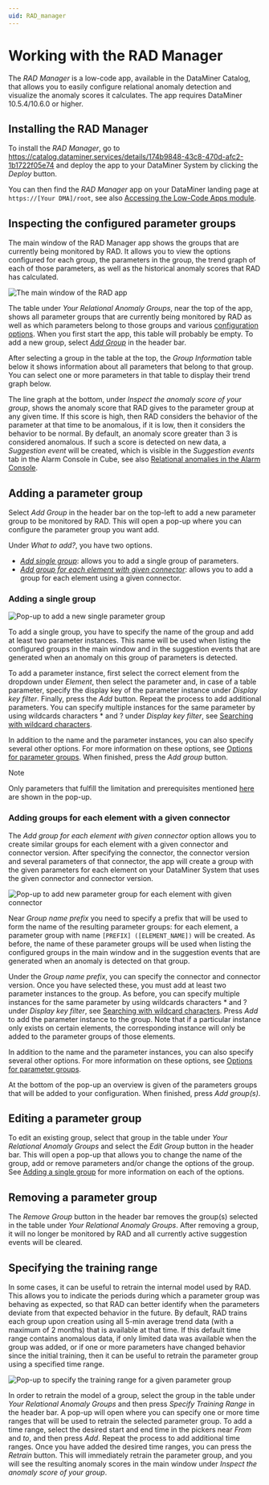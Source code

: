 ```yaml
---
uid: RAD_manager
---
```


# Working with the RAD Manager

The *RAD Manager* is a low-code app, available in the DataMiner Catalog, that allows you to easily configure relational anomaly detection and visualize the anomaly scores it calculates. The app requires DataMiner 10.5.4/10.6.0 or higher.

## Installing the RAD Manager

To install the *RAD Manager*, go to <https://catalog.dataminer.services/details/174b9848-43c8-470d-afc2-1b1722f05e74> and deploy the app to your DataMiner System by clicking the *Deploy* button.

You can then find the *RAD Manager* app on your DataMiner landing page at `https://[Your DMA]/root`, see also [Accessing the Low-Code Apps module](xref:Accessing_custom_apps).

## Inspecting the configured parameter groups

The main window of the RAD Manager app shows the groups that are currently being monitored by RAD. It allows you to view the options configured for each group, the parameters in the group, the trend graph of each of those parameters, as well as the historical anomaly scores that RAD has calculated.

![The main window of the RAD app](~/user-guide/images/RAD_Manager.png)

The table under *Your Relational Anomaly Groups*, near the top of the app, shows all parameter groups that are currently being monitored by RAD as well as which parameters belong to those groups and various [configuration options](xref:Relational_anomaly_detection#options-for-parameter-groups). When you first start the app, this table will probably be empty. To add a new group, select [*Add Group*](#adding-a-parameter-group) in the header bar.

After selecting a group in the table at the top, the *Group Information* table below it shows information about all parameters that belong to that group. You can select one or more parameters in that table to display their trend graph below.

The line graph at the bottom, under *Inspect the anomaly score of your group*, shows the anomaly score that RAD gives to the parameter group at any given time. If this score is high, then RAD considers the behavior of the parameter at that time to be anomalous, if it is low, then it considers the behavior to be normal. By default, an anomaly score greater than 3 is considered anomalous. If such a score is detected on new data, a *Suggestion event* will be created, which is visible in the *Suggestion events* tab in the Alarm Console in Cube, see also [Relational anomalies in the Alarm Console](xref:Relational_anomaly_detection#relational-anomalies-in-the-alarm-console).

## Adding a parameter group

Select *Add Group* in the header bar on the top-left to add a new parameter group to be monitored by RAD. This will open a pop-up where you can configure the parameter group you want add.

Under *What to add?*, you have two options.

- [*Add single group*](#adding-a-single-group): allows you to add a single group of parameters.
- [*Add group for each element with given connector*](#adding-groups-for-each-element-with-a-given-connector): allows you to add a group for each element using a given connector.

### Adding a single group

![Pop-up to add a new single parameter group](~/user-guide/images/RAD_Manager_AddSingleParameterGroup.png)

To add a single group, you have to specify the name of the group and add at least two parameter instances. This name will be used when listing the configured groups in the main window and in the suggestion events that are generated when an anomaly on this group of parameters is detected.

To add a parameter instance, first select the correct element from the dropdown under *Element*, then select the parameter and, in case of a table parameter, specify the display key of the parameter instance under *Display key filter*. Finally, press the *Add* button. Repeat the process to add additional parameters. You can specify multiple instances for the same parameter by using wildcards characters \* and ? under *Display key filter*, see [Searching with wildcard characters](xref:Searching_in_DataMiner_Cube#searching-with-wildcard-characters).

In addition to the name and the parameter instances, you can also specify several other options. For more information on these options, see [Options for parameter groups](xref:Relational_anomaly_detection#options-for-parameter-groups). When finished, press the *Add group* button.

> [!NOTE]
> Only parameters that fulfill the limitation and prerequisites mentioned [here](xref:Relational_anomaly_detection) are shown in the pop-up.

### Adding groups for each element with a given connector

The *Add group for each element with given connector* option allows you to create similar groups for each element with a given connector and connector version. After specifying the connector, the connector version and several parameters of that connector, the app will create a group with the given parameters for each element on your DataMiner System that uses the given connector and connector version.

![Pop-up to add new parameter group for each element with given connector](~/user-guide/images/RAD_Manager_AddParameterGroupPerProtocol.png)

Near *Group name prefix* you need to specify a prefix that will be used to form the name of the resulting parameter groups: for each element, a parameter group with name `[PREFIX] ([ELEMENT_NAME])` will be created. As before, the name of these parameter groups will be used when listing the configured groups in the main window and in the suggestion events that are generated when an anomaly is detected on that group.

Under the *Group name prefix*, you can specify the connector and connector version. Once you have selected these, you must add at least two parameter instances to the group. As before, you can specify multiple instances for the same parameter by using wildcards characters \* and ? under *Display key filter*, see [Searching with wildcard characters](xref:Searching_in_DataMiner_Cube#searching-with-wildcard-characters). Press *Add* to add the parameter instance to the group. Note that if a particular instance only exists on certain elements, the corresponding instance will only be added to the parameter groups of those elements.

In addition to the name and the parameter instances, you can also specify several other options. For more information on these options, see [Options for parameter groups](xref:Relational_anomaly_detection#options-for-parameter-groups).

At the bottom of the pop-up an overview is given of the parameters groups that will be added to your configuration. When finished, press *Add group(s)*.

## Editing a parameter group

To edit an existing group, select that group in the table under *Your Relational Anomaly Groups* and select the *Edit Group* button in the header bar. This will open a pop-up that allows you to change the name of the group, add or remove parameters and/or change the options of the group. See [Adding a single group](#adding-a-single-group) for more information on each of the options.

## Removing a parameter group

The *Remove Group* button in the header bar removes the group(s) selected in the table under *Your Relational Anomaly Groups*. After removing a group, it will no longer be monitored by RAD and all currently active suggestion events will be cleared.

## Specifying the training range

In some cases, it can be useful to retrain the internal model used by RAD. This allows you to indicate the periods during which a parameter group was behaving as expected, so that RAD can better identify when the parameters deviate from that expected behavior in the future. By default, RAD trains each group upon creation using all 5-min average trend data (with a maximum of 2 months) that is available at that time. If this default time range contains anomalous data, if only limited data was available when the group was added, or if one or more parameters have changed behavior since the initial training, then it can be useful to retrain the parameter group using a specified time range.

![Pop-up to specify the training range for a given parameter group](~/user-guide/images/RAD_Manager_SpecifyTrainingRange.png)

In order to retrain the model of a group, select the group in the table under *Your Relational Anomaly Groups* and then press *Specify Training Range* in the header bar. A pop-up will open where you can specify one or more time ranges that will be used to retrain the selected parameter group. To add a time range, select the desired start and end time in the pickers near *From* and *to*, and then press *Add*. Repeat the process to add additional time ranges. Once you have added the desired time ranges, you can press the *Retrain* button. This will immediately retrain the parameter group, and you will see the resulting anomaly scores in the main window under *Inspect the anomaly score of your group*.
